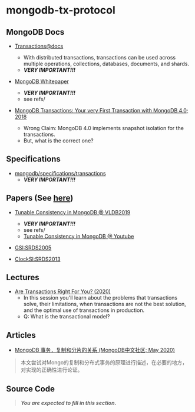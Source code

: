 ﻿# mongodb-tx-protocol

## MongoDB Docs
- [Transactions@docs](https://docs.mongodb.com/manual/core/transactions/)
  - With distributed transactions, transactions can be used
    across multiple operations, collections, databases, documents, and shards.
  - ***VERY IMPORTANT!!!***

- [MongoDB Whitepaper]()
  - ***VERY IMPORTANT!!!***
  - see refs/

- [MongoDB Transactions: Your very First Transaction with MongoDB 4.0; 2018](https://dzone.com/articles/mongodb-transactions-your-very-first-transaction-w)
  - Wrong Claim: MongoDB 4.0 implements snapshot isolation for the transactions.
  - But, what is the correct one?

## Specifications
- [mongodb/specifications/transactions](https://github.com/mongodb/specifications/tree/master/source/transactions)
  - ***VERY IMPORTANT!!!***

## Papers (See [here](https://github.com/hengxin/2020-ccf-tencent/tree/master/2020-ccf-tencent-projects/refs))
- [Tunable Consistency in MongoDB @ VLDB2019](http://www.vldb.org/pvldb/vol12/p2071-schultz.pdf)
  - ***VERY IMPORTANT!!!***
  - see refs/
  - [Tunable Consistency in MongoDB @ Youtube](https://www.youtube.com/watch?v=x5UuQL9rA1c)

- [GSI:SRDS2005](https://github.com/hengxin/2020-ccf-tencent/blob/master/2020-ccf-tencent-projects/refs/SRDS2005%20Database%20Replication%20Using%20Generalized%20Snapshot%20Isolation.pdf)

- [ClockSI:SRDS2013](https://github.com/hengxin/2020-ccf-tencent/blob/master/2020-ccf-tencent-projects/refs/SRDS2013%20Clock-SI%20Snapshot%20Isolation%20for%20Partitioned%20Data%20Stores%20Using%20Loosely%20Synchronized%20Clocks.pdf)

## Lectures
- [Are Transactions Right For You? (2020)](https://www.mongodb.com/presentations/are-transactions-right-for-you-)
  - In this session you'll learn about the problems that transactions solve,
    their limitations, when transactions are not the best solution,
    and the optimal use of transactions in production.
  - Q: What is the transactional model?

## Articles
- [MongoDB 事务，复制和分片的关系 (MongoDB中文社区; May 2020)](https://mongoing.com/archives/38461)
> 本文尝试对Mongo的复制和分布式事务的原理进行描述，在必要的地方，对实现的正确性进行论证。

## Source Code
> ***You are expected to fill in this section.***